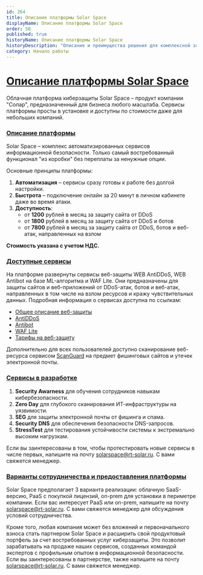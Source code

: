 ```yaml
---
id: 264
title: Описание платформы Solar Space
displayName: Описание платформы Solar Space
order: 50
published: true
historyName: Описание платформы Solar Space
historyDescription: "Описание и преимущества решения для комплексной защиты сайтов. Модели предоставления услуги: SaaS, PaaS, on-premise"
category: Начало работы
---
```


# [Описание платформы Solar Space](description-about-platform-solarspace)

Облачная платформа киберзащиты Solar Space – продукт компании "Солар", предназначенный для бизнеса любого масштаба. Сервисы платформы просты в установке и доступны по стоимости даже для небольших компаний.

### [Описание платформы](description-platform)

Solar Space – комплекс автоматизированных сервисов информационной безопасности. Только самый востребованный функционал "из коробки" без переплаты за ненужные опции.

Основные принципы платформы:

1. **Автоматизация** – сервисы сразу готовы к работе без долгой настройки.
2. **Быстрота** – подключение онлайн за 20 минут в личном кабинете даже во время атаки.
3. **Доступность**:
    - от **1200** рублей в месяц за защиту сайта от DDoS
    - от **1800** рублей в месяц за защиту сайта от DDoS и ботов
    - от **7800** рублей в месяц за защиту сайта от DDoS, ботов и веб-атак, направленных на взлом

**Стоимость указана с учетом НДС.**

### [Доступные сервисы](avaiable-services)

На платформе развернуты сервисы веб-защиты WEB AntiDDoS, WEB Antibot на базе ML-алгоритма и WAF Lite. Они предназначены для защиты сайтов и веб-приложений от DDoS-атак, ботов и веб-атак, направленных в том числе на взлом ресурсов и кражу чувствительных данных. Подробная информация о сервисах доступна по ссылкам:

- [Общее описание веб-защиты]([240]) 
- [AntiDDoS]([217])
- [Antibot]([216])
- [WAF Lite]([234])
- [Тарифы на веб-защиту]([257])

Дополнительно для всех пользователей доступно сканирование веб-ресурса сервисом [ScanGuard]([219]) на предмет фишинговых сайтов и утечек электронной почты.

### [Сервисы в разработке](services-in-development)

1. **Security Awarness** для обучения сотрудников навыкам кибербезопасности.
2. **Zero Day** для глубокого сканирования ИТ-инфраструктуры на уязвимости.
3. **SEG** для защиты электронной почты от фишинга и спама.
4. **Security DNS** для обеспечения безопасности DNS-запросов.
5. **StressTest** для тестирования устойчивости системы к экстремально высоким нагрузкам.

Если вы заинтересованы в том, чтобы протестировать новые сервисы в числе первых, напишите на почту solarspace@rt-solar.ru. С вами свяжется менеджер.

### [Варианты сотрудничества и предоставления платформы](options-for-cooperation-and-platform-provision)

Solar Space предполагает 3 варианта реализации: облачную SaaS-версию, PaaS с покупкой лицензий, on-prem для установки в периметре компании. Если вас интересует PaaS или on-prem, напишите на почту solarspace@rt-solar.ru. С вами свяжется менеджер для обсуждения условий сотрудничества.

Кроме того, любая компания может без вложений и первоначального взноса стать партнером Solar Space и расширить свой продуктовый портфель за счет востребованных услуг киберзащиты. Это позволит зарабатывать на продаже наших сервисов, созданных командой экспертов с профильным опытом в информационной безопасности. Если вы заинтересованы в партнерстве, также напишите на почту solarspace@rt-solar.ru. С вами свяжется менеджер.